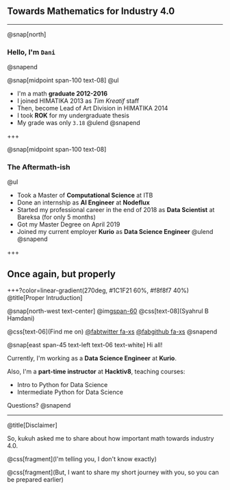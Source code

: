 ## Towards Mathematics for Industry 4.0

---

@snap[north]
### Hello, I'm `Dani`
@snapend

@snap[midpoint span-100 text-08]
@ul[](false)
- I'm a math **graduate 2012-2016**
- I joined HIMATIKA 2013 as *Tim Kreatif* staff
- Then, become Lead of Art Division in HIMATIKA 2014
- I took **ROK** for my undergraduate thesis
- My grade was only `3.18`
@ulend
@snapend

+++

@snap[midpoint span-100 text-08]
### The Aftermath-ish
@ul[](false)
- Took a Master of **Computational Science** at ITB
- Done an internship as **AI Engineer** at **Nodeflux**
- Started my professional career in the end of 2018 as **Data Scientist** at Bareksa (for only 5 months)
- Got my Master Degree on April 2019
- Joined my current employer **Kurio** as **Data Science Engineer**
@ulend
@snapend

+++

## Once again, but properly

+++?color=linear-gradient(270deg, #1C1F21 60%, #f8f8f7 40%)
@title[Proper Intruduction]

@snap[north-west text-center]
@img[span-60](assets/img/me.png)
@css[text-08](Syahrul B Hamdani)

@css[text-06](Find me on)
<a href="https://twitter.com/sbhamdani">@fab[twitter fa-xs](@size[0.7em](@sbhamdani))</a>
<a href="https://github.com/syahrulhamdani">@fab[github fa-xs](@size[0.7em](syahrulhamdani))</a>
@snapend

@snap[east span-45 text-left text-06 text-white]
Hi all!

Currently, I'm working as a **Data Science Engineer** at **Kurio**.

Also, I'm a **part-time instructor** at **Hacktiv8**, teaching courses:
* Intro to Python for Data Science
* Intermediate Python for Data Science

Questions?
@snapend

---
@title[Disclaimer]

So, kukuh asked me to share about how important math towards industry 4.0.

@css[fragment](I'm telling you, I don't know exactly)

@css[fragment](But, I want to share my short journey with you, so you can be prepared earlier)
